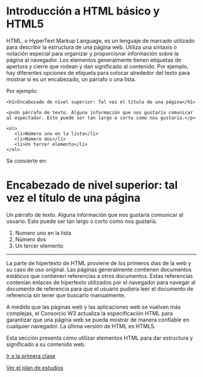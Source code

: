 # Introducción a HTML básico y HTML5

HTML, o HyperText Markup Language, es un lenguaje de marcado utilizado para describir la estructura de una página web. Utiliza una sintaxis o notación especial para organizar y proporcionar información sobre la página al navegador. Los elementos generalmente tienen etiquetas de apertura y cierre que rodean y dan significado al contenido. Por ejemplo, hay diferentes opciones de etiqueta para colocar alrededor del texto para mostrar si es un encabezado, un párrafo o una lista.

Por ejemplo:

````
<h1>Encabezado de nivel superior: Tal vez el título de una página</h1>

<p>Un párrafo de texto. Alguna información que nos gustaría comunicar al espectador. Esto puede ser tan largo o corto como nos gustaría.</p>

<ol>
   <li>Número uno en la lista</li>
   <li>Número dos</li>
   <li>Un tercer elemento</li>
</ol>
````
Se convierte en:

# Encabezado de nivel superior: tal vez el título de una página

Un párrafo de texto. Alguna información que nos gustaría comunicar al usuario. Esto puede ser tan largo o corto como nos gustaría.

1. Numero uno en la lista
2. Número dos
3. Un tercer elemento

----
La parte de hipertexto de HTML proviene de los primeros días de la web y su caso de uso original. Las páginas generalmente contienen documentos estáticos que contienen referencias a otros documentos. Estas referencias contenían enlaces de hipertexto utilizados por el navegador para navegar al documento de referencia para que el usuario pudiera leer el documento de referencia sin tener que buscarlo manualmente.

A medida que las páginas web y las aplicaciones web se vuelven más complejas, el Consorcio W3 actualiza la especificación HTML para garantizar que una página web se pueda mostrar de manera confiable en cualquier navegador. La última versión de HTML es HTML5.

Esta sección presenta cómo utilizar elementos HTML para dar estructura y significado a su contenido web.

[Ir a la primera clase](#)

[Ver el plan de estudios](#)